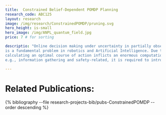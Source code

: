 ```yaml
---
title:  Constrained Belief-Dependent POMDP Planning
research_code: ABC125
layout: research
image: /img/research/ConstrainedPOMDP/pruning.svg
hero_height: is-small
hero_image: /img/ANPL_quantum_field.jpg 
price: 7 # for sorting 

descriptio: "Online decision making under uncertainty in partially observable domains, also known as Belief Space Planning,
is a fundamental problem in robotics and Artificial Intelligence. Due to an abundance of plausible future unravelings,
calculating an optimal course of action inflicts an enormous computational burden on the agent. Moreover, in many scenarios,
e.g., information gathering and safety-related, it is required to introduce a belief-dependent constraint. In this research project we present a novel formulation and for a risk-averse belief-dependent probabilistically constrained continuous POMDP. We investigate different aspects of this framework, and, particularly, introduce adaptive simplification in a probabilistically constrained setting."

---
```


<!-- add  youtube and bibliography Here-->



# Related Publications: 
{% bibliography --file research-projects-bib/pubs-ConstrainedPOMDP --order descending %}

